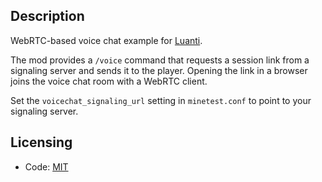 ## Description

WebRTC-based voice chat example for [Luanti](https://luanti.org/).

The mod provides a `/voice` command that requests a session link from a
signaling server and sends it to the player. Opening the link in a browser
joins the voice chat room with a WebRTC client.

Set the `voicechat_signaling_url` setting in `minetest.conf` to point to your
signaling server.

## Licensing

- Code: [MIT](LICENSE.txt)

